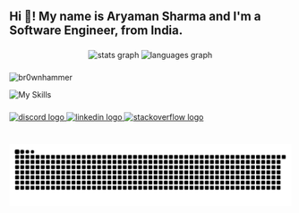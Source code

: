 <h2 align="left">Hi 👋! My name is Aryaman Sharma and I'm a Software Engineer, from India.</h2>

###

<div align="center">
  <img src="https://github-readme-stats.vercel.app/api?username=Br0wnHammer&theme=midnight-purple&show_icons=true&hide_border=false&count_private=true" height="150" alt="stats graph"  />
  <img src="https://github-readme-stats.vercel.app/api/top-langs/?username=Br0wnHammer&theme=midnight-purple&show_icons=true&hide_border=false&layout=compact" height="150" alt="languages graph"  />
</div>

###

<p align="left"> <img src="https://komarev.com/ghpvc/?username=br0wnhammer&label=Profile%20views&color=0e75b6&style=flat" alt="br0wnhammer" /> </p>

![My Skills](https://skillicons.dev/icons?i=nodejs,ts,react,golang,docker,aws,mysql,postgres,mongodb,redis)

###

<div align="left">
  <a href="https://discordapp.com/users/247243974371311617">
    <img src="https://skillicons.dev/icons?i=discord" height="35" alt="discord logo"  />
  </a>
  <a href="https://www.linkedin.com/in/aryamanksharma/">
    <img src="https://skillicons.dev/icons?i=linkedin" height="35" alt="linkedin logo"  />
  </a>
  <a href="https://stackoverflow.com/users/11979508/br0wnhammer">
    <img src="https://skillicons.dev/icons?i=stackoverflow" height="35" alt="stackoverflow logo"  />
  </a>
</div>

###

<br clear="both">

<img src="https://raw.githubusercontent.com/Br0wnHammer/Br0wnHammer/output/snake.svg" alt="Snake animation" />

###
